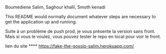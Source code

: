 
Boumediene Salim, Saghour khalil, Smoth kenadi

This README would normally document whatever steps are necessary to get the application up and running.

Suite à un problème de push prod, je vous présente la version sans front.
Mais si vous le voulez, vous pouvez tester le repo en local pour voir le front.

lien du site
**** https://fake-the-gossip-salim.herokuapp.com/
